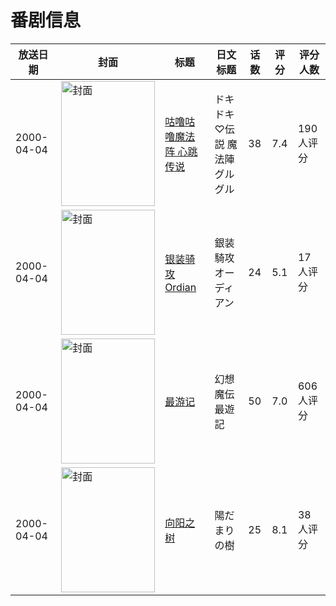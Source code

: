 # 番剧信息

|放送日期|封面|标题|日文标题|话数|评分|评分人数|
|---|---|---|---|---|---|---|
|2000-04-04|<img src="https://lain.bgm.tv/pic/cover/c/32/b3/3149_7QeWQ.jpg" alt="封面" style="width:150px;height:200px;object-fit:cover;">|[咕噜咕噜魔法阵 心跳传说](https://bangumi.tv/subject/3149)|ドキドキ♡伝説 魔法陣グルグル|38|7.4|190人评分|
|2000-04-04|<img src="https://lain.bgm.tv/pic/cover/c/7d/26/4202_000rB.jpg" alt="封面" style="width:150px;height:200px;object-fit:cover;">|[银装骑攻Ordian](https://bangumi.tv/subject/4202)|銀装騎攻オーディアン|24|5.1|17人评分|
|2000-04-04|<img src="https://lain.bgm.tv/pic/cover/c/7e/b5/5977_zF2mm.jpg" alt="封面" style="width:150px;height:200px;object-fit:cover;">|[最游记](https://bangumi.tv/subject/5977)|幻想魔伝 最遊記|50|7.0|606人评分|
|2000-04-04|<img src="https://lain.bgm.tv/pic/cover/c/43/5e/37232_EWE8q.jpg" alt="封面" style="width:150px;height:200px;object-fit:cover;">|[向阳之树](https://bangumi.tv/subject/37232)|陽だまりの樹|25|8.1|38人评分|
